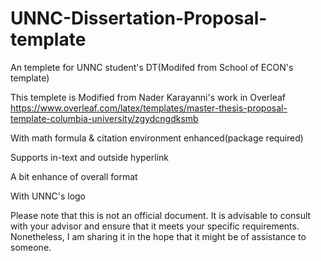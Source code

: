 # UNNC-Dissertation-Proposal-template
An templete for UNNC student's DT(Modifed from School of ECON's template)

This templete is Modified from Nader Karayanni's work in Overleaf
https://www.overleaf.com/latex/templates/master-thesis-proposal-template-columbia-university/zgydcngdksmb

With math formula & citation environment enhanced(package required)

Supports in-text and outside hyperlink

A bit enhance of overall format

With UNNC's logo

Please note that this is not an official document. It is advisable to consult with your advisor and ensure that it meets your specific requirements. Nonetheless, I am sharing it in the hope that it might be of assistance to someone.
